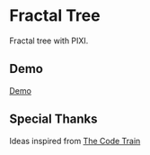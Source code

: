 # Fractal Tree

Fractal tree with PIXI.

## Demo
[Demo](https://lingyanzhou.github.io/SomeGenerativeArt/FractalTree-js/)

## Special Thanks
Ideas inspired from [The Code Train](https://www.youtube.com/watch?v=0jjeOYMjmDU)
